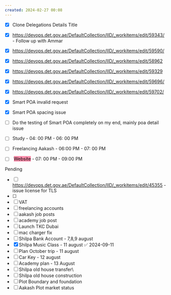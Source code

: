 ```yaml
---
created: 2024-02-27 00:08
---
```

- [x] Clone Delegations Details Title

- [x] https://devops.det.gov.ae/DefaultCollection/IID/_workitems/edit/59343/ - Follow up with Ammar
- [x] https://devops.det.gov.ae/DefaultCollection/IID/_workitems/edit/59590/
- [x] https://devops.det.gov.ae/DefaultCollection/IID/_workitems/edit/58962
- [x] https://devops.det.gov.ae/DefaultCollection/IID/_workitems/edit/59329
- [x] https://devops.det.gov.ae/DefaultCollection/IID/_workitems/edit/59696/
- [x] https://devops.det.gov.ae/DefaultCollection/IID/_workitems/edit/59702/
- [x] Smart POA invalid request
- [x] Smart POA spacing issue


- [ ] Do the testing of Smart POA completely on my end, mainly poa detail issue
- [ ] Study - 04: 00 PM - 06: 00 PM
- [ ] Freelancing Aakash - 06:00 PM - 07: 00 PM
- [ ] <mark style="background: #FFF3A3A6;"></mark> <mark style="background: #FF5582A6;">Website</mark> - 07: 00 PM - 09:00 PM

Pending
- [ ] https://devops.det.gov.ae/DefaultCollection/IID/_workitems/edit/45355 - issue license for TLS
- [ ] 
- [ ] VAT 
- [ ] freelancing accounts
- [ ] aakash job posts
- [ ] academy job post
- [ ] Launch TKC Dubai
- [ ] mac charger fix
- [ ] Shilpa Bank Account - 7,8,9 august
- [x] Shilpa Music Class - 11 august ✅ 2024-09-11
- [ ] Plan October trip - 11 august
- [ ] Car Key - 12 august
- [ ] Academy plan - 13 August
- [ ] Shilpa old house transfer\
- [ ] Shilpa old house construction
- [ ] Plot Boundary and foundation 
- [ ] Aakash Plot market status
